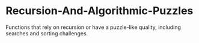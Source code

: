 # Recursion-And-Algorithmic-Puzzles
Functions that rely on recursion or have a puzzle-like quality, including searches and sorting challenges.
